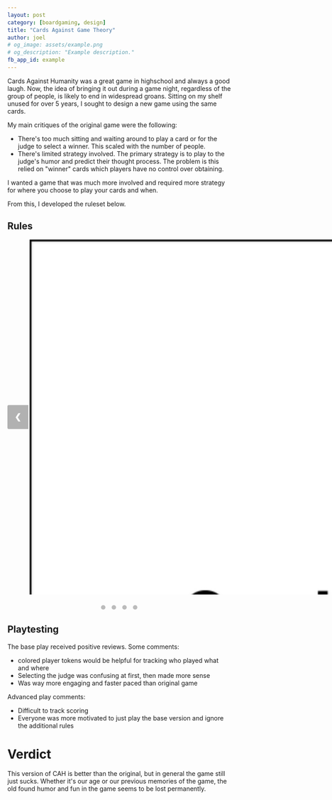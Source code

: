 ```yaml
---
layout: post 
category: [boardgaming, design]
title: "Cards Against Game Theory" 
author: joel 
# og_image: assets/example.png
# og_description: "Example description."
fb_app_id: example
---
```


Cards Against Humanity was a great game in highschool and always a good laugh. Now, the idea of bringing it out during a game night, regardless of the group of people, is likely to end in widespread groans. Sitting on my shelf unused for over 5 years, I sought to design a new game using the same cards.

My main critiques of the original game were the following:
* There's too much sitting and waiting around to play a card or for the judge to select a winner. This scaled with the number of people.
* There's limited strategy involved. The primary strategy is to play to the judge's humor and predict their thought process. The problem is this relied on "winner" cards which players have no control over obtaining.

I wanted a game that was much more involved and required more strategy for where you choose to play your cards and when.

From this, I developed the ruleset below. 

## Rules

<div class="slideshow-container" id="rules">
    <div class="slide" id="slide1" href="/assets/boardgaming/002-cah/pg1.svg" data-lity>
        <img src="/assets/boardgaming/002-cah/pg1.svg" alt="Image 1">
    </div>
    <div class="slide" id="slide1" href="/assets/boardgaming/002-cah/pg2.svg" data-lity>
        <img src="/assets/boardgaming/002-cah/pg2.svg" alt="Image 1">
    </div>
    <div class="slide" id="slide1" href="/assets/boardgaming/002-cah/pg3.svg" data-lity>
        <img src="/assets/boardgaming/002-cah/pg3.svg" alt="Image 1">
    </div>
    <div class="slide" id="slide1" href="/assets/boardgaming/002-cah/pg4.svg" data-lity>
        <img src="/assets/boardgaming/002-cah/pg4.svg" alt="Image 1">
    </div>
    <button class="prev" onclick="rules.moveSlide(-1)">&#10094;</button>
    <button class="next" onclick="rules.moveSlide(1)">&#10095;</button>
</div>

<div class="dot-container" id="rules">
    <span class="dot" onclick="rules.currentSlide(1)"></span>
    <span class="dot" onclick="rules.currentSlide(2)"></span>
    <span class="dot" onclick="rules.currentSlide(3)"></span>
    <span class="dot" onclick="rules.currentSlide(4)"></span>
</div>


## Playtesting
The base play received positive reviews. Some comments:
* colored player tokens would be helpful for tracking who played what and where
* Selecting the judge was confusing at first, then made more sense
* Was way more engaging and faster paced than original game

Advanced play comments:
* Difficult to track scoring
* Everyone was more motivated to just play the base version and ignore the additional rules

# Verdict
This version of CAH is better than the original, but in general the game still just sucks. Whether it's our age or our previous memories of the game, the old found humor and fun in the game seems to be lost permanently.

<style>
    .slideshow-container {
        position: relative;
        width:  80vw;
        min-width: 40vh;
        max-width: 600px;
        max-height: 800px;
        margin: auto;
        overflow: hidden;
        padding-left: 50px; /* Add padding for left arrow */
        padding-right: 50px;
    }

    .slide {
        display: inline;   
        text-align: center;
    }

    .slide img {
        width: 100%;
        height: auto;
        cursor: pointer;
    }

    .dot-container {
        text-align: center;
        margin-top: 20px;
    }

    .dot {
        height: 10px;
        width: 10px;
        background-color: #bbb;
        border-radius: 50%;
        display: inline-block;
        margin: 0 5px;
        cursor: pointer;
    }

    .active {
        background-color: #717171;
    }

    /* Style for arrow buttons */
    .prev, .next {
        cursor: pointer;
        position: absolute;
        top: 50%;
        transform: translateY(-50%);
        padding: 16px;
        background-color: rgba(0, 0, 0, 0.3);
        color: white;
        font-weight: bold;
        font-size: 18px;
        border: none;
        border-radius: 0 3px 3px 0; /*0 3px 3px 0 */
        transition: background-color 0.3s;
        z-index: 1;
    }

    .prev:hover, .next:hover {
        background-color: rgba(0, 0, 0, 0.7);
    }

    .prev {
        left: 0px;
        border-radius: 3px 0 0 3px;
    }

    .next {
        right: 0px;
        border-radius: 0px 3px 3px 0px;
    }

    .pics {
        display: flex;
        flex-direction: column;
        align-items: center;
        width: fit-content;
        margin: auto;
    }
</style>

<script>
    function initializeSlideshow(slideshowID){
        let slideIndex = 1;
        showSlide(slideshowID, slideIndex);

        function showSlide(id, index) {
            // let slides = document.getElementsByClassName("slide");
            let slides = document.querySelectorAll(`#${id} .slide`);
            let dots = document.querySelectorAll(`#${id} .dot`);

            if (index > slides.length) {slideIndex = 1}
            if (index < 1) {slideIndex = slides.length}

            for (let i = 0; i < slides.length; i++) {
                slides[i].style.display = "none";
            }

            for (let i = 0; i < dots.length; i++) {
                dots[i].className = dots[i].className.replace(" active", "");
            }

            slides[slideIndex-1].style.display = "block";
            dots[slideIndex-1].className += " active";
        }

        function currentSlide(index) {
            showSlide(slideshowID, slideIndex = index);
        }

        function moveSlide(n) {
            showSlide(slideshowID, slideIndex += n);
        }

        return {currentSlide, moveSlide};
    }
    const rules = initializeSlideshow("rules")
</script>